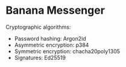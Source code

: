 # Banana Messenger

Cryptographic algorithms:
- Password hashing: Argon2id
- Asymmetric encryption: p384
- Symmetric encryption: chacha20poly1305
- Signatures: Ed25519
